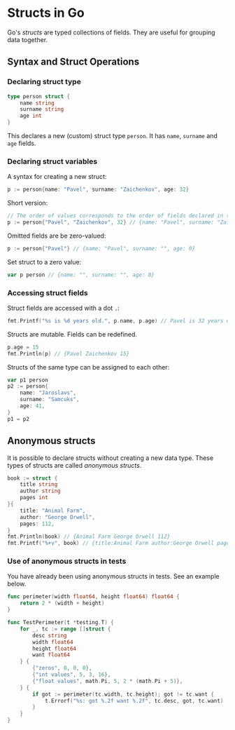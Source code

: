 # Structs in Go

Go's *structs* are typed collections of fields. They are useful for grouping data together.

## Syntax and Struct Operations

### Declaring struct type

```go
type person struct {
    name string
    surname string
    age int
}
```

This declares a new (custom) struct type `person`. It has `name`, `surname` and `age` fields.

### Declaring struct variables

A syntax for creating a new struct:

```go
p := person{name: "Pavel", surname: "Zaichenkov", age: 32}
```

Short version:

```go
// The order of values corresponds to the order of fields declared in the struct.
p := person{"Pavel", "Zaichenkov", 32} // {name: "Pavel", surname: "Zaichenkov", age: 32}
```

Omitted fields are be zero-valued:

```go
p := person{"Pavel"} // {name: "Pavel", surname: "", age: 0}
```

Set struct to a zero value:

```go
var p person // {name: "", surname: "", age: 0}
```

### Accessing struct fields

Struct fields are accessed with a dot `.`:

```go
fmt.Printf("%s is %d years old.", p.name, p.age) // Pavel is 32 years old.
```

Structs are mutable. Fields can be redefined.

```go
p.age = 15
fmt.Println(p) // {Pavel Zaichenkov 15}
```

Structs of the same type can be assigned to each other:

```go
var p1 person
p2 := person{
    name: "Jaroslavs",
    surname: "Samcuks",
    age: 41,
}
p1 = p2
```

## Anonymous structs

It is possible to declare structs without creating a new data type. These types of structs are called *anonymous structs*.

```go
book := struct {
    title string
    author string
    pages int
}{
    title: "Animal Farm",
    author: "George Orwell",
    pages: 112, 
}
fmt.Println(book) // {Animal Farm George Orwell 112}
fmt.Printf("%+v", book) // {title:Animal Farm author:George Orwell pages:112}
```

### Use of anonymous structs in tests

You have already been using anonymous structs in tests. See an example below.

```go
func perimeter(width float64, height float64) float64 {
    return 2 * (width + height)
}

func TestPerimeter(t *testing.T) {
    for _, tc := range []struct {
        desc string
        width float64
        height float64
        want float64
    } {
        {"zeros", 0, 0, 0},
        {"int values", 5, 3, 16},
        {"float values", math.Pi, 5, 2 * (math.Pi + 5)},
    } {
        if got := perimeter(tc.width, tc.height); got != tc.want {
            t.Errorf("%s: got %.2f want %.2f", tc.desc, got, tc.want)
        }
    }
}
```
